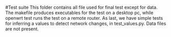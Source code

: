 #Test suite
This folder contains all file used for final test except for data. The makefile produces executables for the test on a desktop pc, while openwrt test runs the test on a remote router. As last, we have simple tests for inferring a values to detect network changes, in test_values.py.
Data files are not present.

